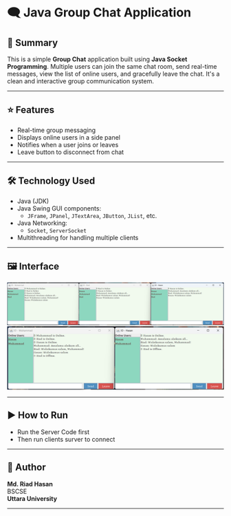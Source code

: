 # 🗨️ Java Group Chat Application

## 📝 Summary

This is a simple **Group Chat** application built using **Java Socket Programming**. Multiple users can join the same chat room, send real-time messages, view the list of online users, and gracefully leave the chat. It's a clean and interactive group communication system.

---

## ⭐ Features

- Real-time group messaging  
- Displays online users in a side panel  
- Notifies when a user joins or leaves  
- Leave button to disconnect from chat
  
---

## 🛠️ Technology Used

- Java (JDK)  
- Java Swing GUI components:  
  - `JFrame`, `JPanel`, `JTextArea`, `JButton`, `JList`, etc.  
- Java Networking:  
  - `Socket`, `ServerSocket`  
- Multithreading for handling multiple clients  

---

## 🖼️ Interface

<img src="sc1.png" alt="Chat App Interface Screenshot" width="1000"/>
<img src="sc2.png" alt="Chat App Interface Screenshot" width="600"/>

---

## ▶️ How to Run

 - Run the Server Code first
 - Then run clients surver to connect 

---

## 👤 Author

**Md. Riad Hasan**  
BSCSE   
**Uttara University**

---
